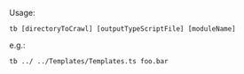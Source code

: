 Usage:

`tb [directoryToCrawl] [outputTypeScriptFile] [moduleName]`

e.g.:

`tb ../ ../Templates/Templates.ts foo.bar`